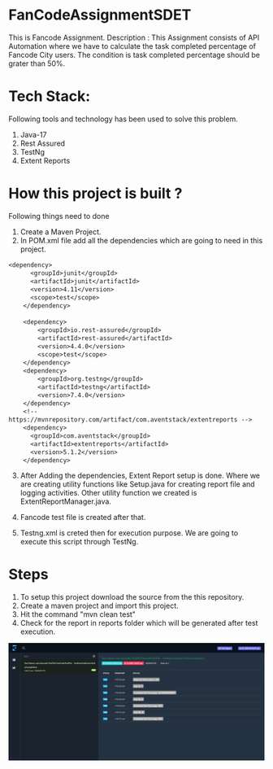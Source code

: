 # FanCodeAssignmentSDET

This is Fancode Assignment.
Description : This Assignment consists of API Automation where we have to calculate the task completed percentage of Fancode City users. The condition is task completed percentage should be grater than 50%. 

# Tech Stack: 
Following tools and technology has been used to solve this problem.

1. Java-17
2. Rest Assured
3. TestNg
4. Extent Reports

# How this project is built ?

Following things need to done
1. Create a Maven Project.
2. In POM.xml file add all the dependencies which are going to need in this project.

```
<dependency>
      <groupId>junit</groupId>
      <artifactId>junit</artifactId>
      <version>4.11</version>
      <scope>test</scope>
    </dependency>

    <dependency>
        <groupId>io.rest-assured</groupId>
        <artifactId>rest-assured</artifactId>
        <version>4.4.0</version>
        <scope>test</scope>
    </dependency>
    <dependency>
        <groupId>org.testng</groupId>
        <artifactId>testng</artifactId>
        <version>7.4.0</version>
    </dependency>
    <!-- https://mvnrepository.com/artifact/com.aventstack/extentreports -->
    <dependency>
      <groupId>com.aventstack</groupId>
      <artifactId>extentreports</artifactId>
      <version>5.1.2</version>
    </dependency>
```

3. After Adding the dependencies, Extent Report setup is done. Where we are creating utility functions like Setup.java for creating report file and logging activities. Other utility function we created is ExtentReportManager.java.

4. Fancode test file is created after that. 

5. Testng.xml is creted then for execution purpose. We are going to execute this script through TestNg.

# Steps

1. To setup this project download the source from the this repository.
2. Create a maven project and import this project.
3. Hit the command "mvn clean test"
4. Check for the report in reports folder which will be generated after test execution.

![alt text](image.png)